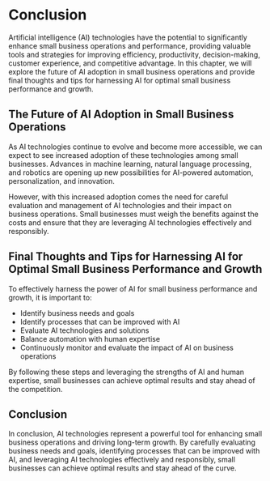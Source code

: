 # Conclusion

Artificial intelligence (AI) technologies have the potential to significantly enhance small business operations and performance, providing valuable tools and strategies for improving efficiency, productivity, decision-making, customer experience, and competitive advantage. In this chapter, we will explore the future of AI adoption in small business operations and provide final thoughts and tips for harnessing AI for optimal small business performance and growth.

The Future of AI Adoption in Small Business Operations
------------------------------------------------------

As AI technologies continue to evolve and become more accessible, we can expect to see increased adoption of these technologies among small businesses. Advances in machine learning, natural language processing, and robotics are opening up new possibilities for AI-powered automation, personalization, and innovation.

However, with this increased adoption comes the need for careful evaluation and management of AI technologies and their impact on business operations. Small businesses must weigh the benefits against the costs and ensure that they are leveraging AI technologies effectively and responsibly.

Final Thoughts and Tips for Harnessing AI for Optimal Small Business Performance and Growth
-------------------------------------------------------------------------------------------

To effectively harness the power of AI for small business performance and growth, it is important to:

* Identify business needs and goals
* Identify processes that can be improved with AI
* Evaluate AI technologies and solutions
* Balance automation with human expertise
* Continuously monitor and evaluate the impact of AI on business operations

By following these steps and leveraging the strengths of AI and human expertise, small businesses can achieve optimal results and stay ahead of the competition.

Conclusion
----------

In conclusion, AI technologies represent a powerful tool for enhancing small business operations and driving long-term growth. By carefully evaluating business needs and goals, identifying processes that can be improved with AI, and leveraging AI technologies effectively and responsibly, small businesses can achieve optimal results and stay ahead of the curve.

